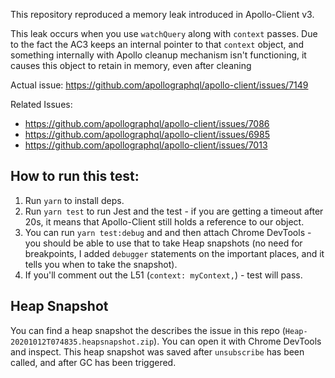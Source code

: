 This repository reproduced a memory leak introduced in Apollo-Client v3.

This leak occurs when you use `watchQuery` along with `context` passes. Due to the fact the AC3 keeps an internal pointer to that `context` object, and something internally with Apollo cleanup mechanism isn't functioning, it causes this object to retain in memory, even after cleaning

Actual issue: https://github.com/apollographql/apollo-client/issues/7149

Related Issues:

- https://github.com/apollographql/apollo-client/issues/7086
- https://github.com/apollographql/apollo-client/issues/6985
- https://github.com/apollographql/apollo-client/issues/7013

## How to run this test:

1. Run `yarn` to install deps.
2. Run `yarn test` to run Jest and the test - if you are getting a timeout after 20s, it means that Apollo-Client still holds a reference to our object.
3. You can run `yarn test:debug` and and then attach Chrome DevTools - you should be able to use that to take Heap snapshots (no need for breakpoints, I added `debugger` statements on the important places, and it tells you when to take the snapshot).
4. If you'll comment out the L51 (`context: myContext,`) - test will pass.

## Heap Snapshot

You can find a heap snapshot the describes the issue in this repo (`Heap-20201012T074835.heapsnapshot.zip`). You can open it with Chrome DevTools and inspect. This heap snapshot was saved after `unsubscribe` has been called, and after GC has been triggered.
